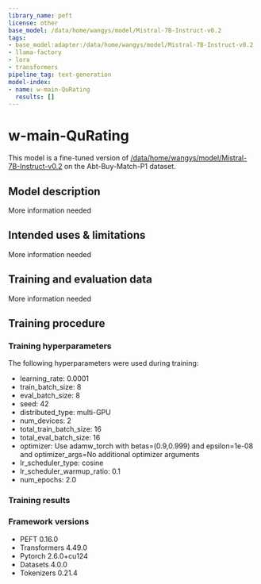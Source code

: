 ```yaml
---
library_name: peft
license: other
base_model: /data/home/wangys/model/Mistral-7B-Instruct-v0.2
tags:
- base_model:adapter:/data/home/wangys/model/Mistral-7B-Instruct-v0.2
- llama-factory
- lora
- transformers
pipeline_tag: text-generation
model-index:
- name: w-main-QuRating
  results: []
---
```


<!-- This model card has been generated automatically according to the information the Trainer had access to. You
should probably proofread and complete it, then remove this comment. -->

# w-main-QuRating

This model is a fine-tuned version of [/data/home/wangys/model/Mistral-7B-Instruct-v0.2](https://huggingface.co//data/home/wangys/model/Mistral-7B-Instruct-v0.2) on the Abt-Buy-Match-P1 dataset.

## Model description

More information needed

## Intended uses & limitations

More information needed

## Training and evaluation data

More information needed

## Training procedure

### Training hyperparameters

The following hyperparameters were used during training:
- learning_rate: 0.0001
- train_batch_size: 8
- eval_batch_size: 8
- seed: 42
- distributed_type: multi-GPU
- num_devices: 2
- total_train_batch_size: 16
- total_eval_batch_size: 16
- optimizer: Use adamw_torch with betas=(0.9,0.999) and epsilon=1e-08 and optimizer_args=No additional optimizer arguments
- lr_scheduler_type: cosine
- lr_scheduler_warmup_ratio: 0.1
- num_epochs: 2.0

### Training results



### Framework versions

- PEFT 0.16.0
- Transformers 4.49.0
- Pytorch 2.6.0+cu124
- Datasets 4.0.0
- Tokenizers 0.21.4